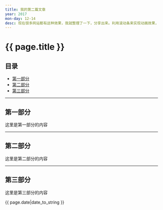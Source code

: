 ```yaml
---
title: 我的第二篇文章
year: 2017
mon-day: 12-14
desc: 现在很多网站都有这种效果，我就整理了一下，分享出来。利用滚动条来实现动画效果，ScrollReveal.js用于创建和管理元素进入可视区域时的动画效果，帮助你的网站增加吸引力...
---
```


# {{ page.title }}

## 目录
+ [第一部分](#partI)
+ [第二部分](#partII)
+ [第三部分](#partIII)

----------------------------------

## 第一部分
 

这里是第一部分的内容

----------------------------------

## 第二部分
 

这里是第二部分的内容

----------------------------------

## 第三部分
 

这里是第三部分的内容

{{ page.date|date_to_string }}